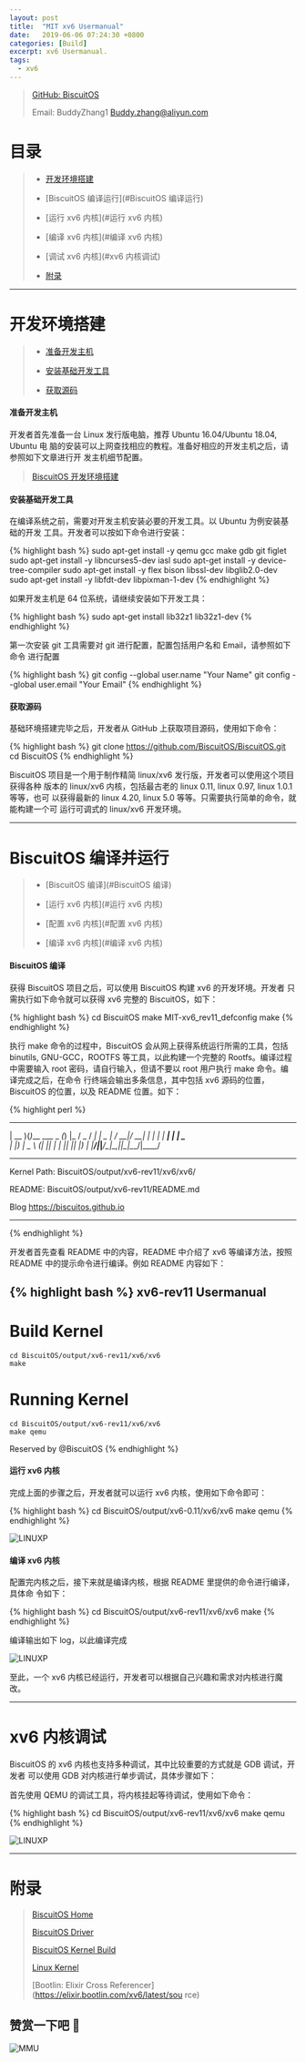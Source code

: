 ```yaml
---
layout: post
title:  "MIT xv6 Usermanual"
date:   2019-06-06 07:24:30 +0800
categories: [Build]
excerpt: xv6 Usermanual.
tags:
  - xv6
---
```


> [GitHub: BiscuitOS](https://github.com/BiscuitOS/BiscuitOS)
>
> Email: BuddyZhang1 <Buddy.zhang@aliyun.com>

# 目录

> - [开发环境搭建](#开发环境搭建)
>
> - [BiscuitOS 编译运行](#BiscuitOS 编译运行)
>
> - [运行 xv6 内核](#运行 xv6 内核)
>
> - [编译 xv6 内核](#编译 xv6 内核)
>
> - [调试 xv6 内核](#xv6 内核调试)
>
> - [附录](#附录)

-----------------------------------------------

# <span id="开发环境搭建">开发环境搭建</span>

> - [准备开发主机](#准备开发主机)
>
> - [安装基础开发工具](#安装基础开发工具)
>
> - [获取源码](#获取源码)

#### <span id="准备开发主机">准备开发主机</span>

开发者首先准备一台 Linux 发行版电脑，推荐 Ubuntu 16.04/Ubuntu 18.04, Ubuntu 电
脑的安装可以上网查找相应的教程。准备好相应的开发主机之后，请参照如下文章进行开
发主机细节配置。

> [BiscuitOS 开发环境搭建](https://biscuitos.github.io/blog/PlatformBuild/)

#### <span id="安装基础开发工具">安装基础开发工具</span>

在编译系统之前，需要对开发主机安装必要的开发工具。以 Ubuntu 为例安装基础的开发
工具。开发者可以按如下命令进行安装：

{% highlight bash %}
sudo apt-get install -y qemu gcc make gdb git figlet
sudo apt-get install -y libncurses5-dev iasl
sudo apt-get install -y device-tree-compiler
sudo apt-get install -y flex bison libssl-dev libglib2.0-dev
sudo apt-get install -y libfdt-dev libpixman-1-dev
{% endhighlight %}

如果开发主机是 64 位系统，请继续安装如下开发工具：

{% highlight bash %}
sudo apt-get install lib32z1 lib32z1-dev
{% endhighlight %}

第一次安装 git 工具需要对 git 进行配置，配置包括用户名和 Email，请参照如下命令
进行配置

{% highlight bash %}
git config --global user.name "Your Name"
git config --global user.email "Your Email"
{% endhighlight %}


#### <span id="获取源码">获取源码</span>

基础环境搭建完毕之后，开发者从 GitHub 上获取项目源码，使用如下命令：

{% highlight bash %}
git clone https://github.com/BiscuitOS/BiscuitOS.git
cd BiscuitOS
{% endhighlight %}

BiscuitOS 项目是一个用于制作精简 linux/xv6 发行版，开发者可以使用这个项目获得各种
版本的 linux/xv6 内核，包括最古老的 linux 0.11, linux 0.97, linux 1.0.1 等等，也可
以获得最新的 linux 4.20, linux 5.0 等等。只需要执行简单的命令，就能构建一个可
运行可调式的 linux/xv6 开发环境。

------------------------------------------------------

# <span id="BiscuitOS 编译运行">BiscuitOS 编译并运行</span>

> - [BiscuitOS 编译](#BiscuitOS 编译)
>
> - [运行 xv6 内核](#运行 xv6 内核)
>
> - [配置 xv6 内核](#配置 xv6 内核)
>
> - [编译 xv6 内核](#编译 xv6 内核)
>

#### <span id="BiscuitOS 编译">BiscuitOS 编译</span>

获得 BiscuitOS 项目之后，可以使用 BiscuitOS 构建 xv6 的开发环境。开发者
只需执行如下命令就可以获得 xv6 完整的 BiscuitOS，如下：

{% highlight bash %}
cd BiscuitOS
make MIT-xv6_rev11_defconfig
make
{% endhighlight %}

执行 make 命令的过程中，BiscuitOS 会从网上获得系统运行所需的工具，包括
binutils, GNU-GCC，ROOTFS 等工具，以此构建一个完整的 Rootfs。编译过程中需要输入
root 密码，请自行输入，但请不要以 root 用户执行 make 命令。编译完成之后，在命令
行终端会输出多条信息，其中包括 xv6 源码的位置，BiscuitOS 的位置，以及 README
位置。如下：

{% highlight perl %}
 ____  _                _ _    ___  ____
| __ )(_)___  ___ _   _(_) |_ / _ \/ ___|
|  _ \| / __|/ __| | | | | __| | | \___ \
| |_) | \__ \ (__| |_| | | |_| |_| |___) |
|____/|_|___/\___|\__,_|_|\__|\___/|____/

*******************************************************************
Kernel Path:
 BiscuitOS/output/xv6-rev11/xv6/xv6/

README:
 BiscuitOS/output/xv6-rev11/README.md

Blog
 https://biscuitos.github.io
*******************************************************************
{% endhighlight %}

开发者首先查看 README 中的内容，README 中介绍了 xv6 等编译方法，按照 README
中的提示命令进行编译。例如 README 内容如下：

{% highlight bash %}
xv6-rev11 Usermanual
----------------------------

# Build Kernel

```
cd BiscuitOS/output/xv6-rev11/xv6/xv6
make
```

# Running Kernel

```
cd BiscuitOS/output/xv6-rev11/xv6/xv6
make qemu
```

Reserved by @BiscuitOS
{% endhighlight %}

#### <span id="运行 xv6 内核">运行 xv6 内核</span>

完成上面的步骤之后，开发者就可以运行 xv6 内核，使用如下命令即可：

{% highlight bash %}
cd BiscuitOS/output/xv6-0.11/xv6/xv6
make qemu
{% endhighlight %}

![LINUXP](https://gitee.com/BiscuitOS_team/PictureSet/raw/Gitee/BiscuitOS/boot/BOOT000130.png)

#### <span id="编译 xv6 内核">编译 xv6 内核</span>

配置完内核之后，接下来就是编译内核，根据 README 里提供的命令进行编译，具体命
令如下：

{% highlight bash %}
cd BiscuitOS/output/xv6-rev11/xv6/xv6
make
{% endhighlight %}

编译输出如下 log，以此编译完成

![LINUXP](https://gitee.com/BiscuitOS_team/PictureSet/raw/Gitee/BiscuitOS/boot/BOOT000129.png)

至此，一个 xv6 内核已经运行，开发者可以根据自己兴趣和需求对内核进行魔改。

-----------------------------------------------------

# <span id="xv6 内核调试">xv6 内核调试</span>

BiscuitOS 的 xv6 内核也支持多种调试，其中比较重要的方式就是 GDB 调试，开发者
可以使用 GDB 对内核进行单步调试，具体步骤如下：

首先使用 QEMU 的调试工具，将内核挂起等待调试，使用如下命令：

{% highlight bash %}
cd BiscuitOS/output/xv6-rev11/xv6/xv6
make qemu
{% endhighlight %}

![LINUXP](https://gitee.com/BiscuitOS_team/PictureSet/raw/Gitee/BiscuitOS/boot/BOOT000131.png)


-----------------------------------------------

# <span id="附录">附录</span>

> [BiscuitOS Home](https://biscuitos.github.io/)
>
> [BiscuitOS Driver](https://biscuitos.github.io/blog/BiscuitOS_Catalogue/)
>
> [BiscuitOS Kernel Build](https://biscuitos.github.io/blog/Kernel_Build/)
>
> [Linux Kernel](https://www.kernel.org/)
>
> [Bootlin: Elixir Cross Referencer](https://elixir.bootlin.com/xv6/latest/sou
rce)

## 赞赏一下吧 🙂

![MMU](https://gitee.com/BiscuitOS_team/PictureSet/raw/Gitee/BiscuitOS/kernel/HAB000036.jpg)
